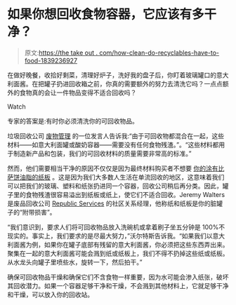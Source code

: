 # 如果你想回收食物容器，它应该有多干净？

> 原文:[https://the take out . com/how-clean-do-recyclables-have-to-food-1839236927](https://thetakeout.com/how-clean-do-recyclables-have-to-be-food-1839236927)

在做好晚餐，收拾好剩菜，清理好炉子，洗好我的盘子后，你盯着玻璃罐口的意大利面酱。在把罐子扔进回收箱之前，你真的需要额外的努力去清洗它吗？一点点额外的食物真的会让一件物品变得不适合回收吗？

Watch

专家的答案是:有时你必须清洗你的可回收物品。

垃圾回收公司 [废物管理](https://www.wm.com/us/en/myhome) 的一位发言人告诉我:“由于可回收物都混合在一起，这些材料——如意大利面罐或酸奶容器——需要没有任何食物残渣。”。“这些材料都用于制造新产品和包装，我们的可回收材料的质量需要非常高的标准。”

然而，他们需要相当干净的原因不仅仅是因为最终材料购买者不想要 [你的涂有比萨饼油脂的纸板](https://thetakeout.com/can-i-recycle-pizza-box-grease-food-1830564979) 。这是因为我们大多数人生活在单流回收的地区，这意味着我们可以把我们的玻璃、塑料和纸张扔进同一个容器，回收公司稍后再分类。因此，罐子里的食物残渣很容易溢出到纸板或纸上，使它们不适合回收。Jeremy Walters 是废品回收公司 [Republic Services](https://www.republicservices.com/) 的社区关系经理，他称纸和纸板是你的脏罐子的“附带损害”。

“我们意识到，要求人们将可回收物品放入洗碗机或拿着刷子坐五分钟是 100%不现实的。事实上，我们要求的是尽最大努力，”沃尔特斯告诉我。“如果我们以意大利面酱为例，如果你在罐子底部有残留的意大利面酱，你必须把这些东西弄出来。聚集在一起的意大利面酱可能会溅到纸或纸板上，我们不得不扔掉这些纸或纸板。从水龙头向罐子里喷些水，旋转一下，然后拍干。”

确保可回收物品干燥和确保它们不含食物一样重要，因为水可能会渗入纸张，破坏其回收潜力。如果一个容器足够干净和干燥，不会溅到其他材料上，它就足够干净和干燥，可以放入你的回收站。